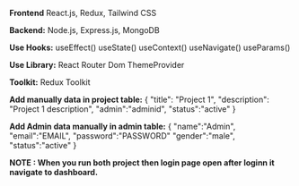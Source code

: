 **Frontend** 
React.js, Redux, Tailwind CSS

**Backend:**
Node.js, Express.js, MongoDB

**Use Hooks:** 
useEffect()
useState()
useContext()
useNavigate()
useParams()

**Use Library:**
React Router Dom
ThemeProvider

**Toolkit:**
Redux Toolkit

**Add manually data in project table:**
{
    "title": "Project 1",
    "description": "Project 1 description",
    "admin":"adminid",
    "status":"active"
}

**Add Admin data manually in admin table:**
{
    "name":"Admin",
    "email":"EMAIL",
    "password":"PASSWORD"
    "gender":"male",
    "status":"active"
}

**NOTE : When you run both project then login page open after loginn it navigate to dashboard.**
